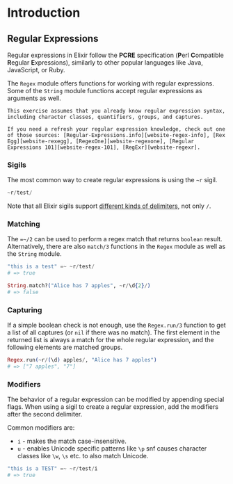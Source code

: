 # Introduction

## Regular Expressions

Regular expressions in Elixir follow the **PCRE** specification (**P**erl **C**ompatible **R**egular **E**xpressions), similarly to other popular languages like Java, JavaScript, or Ruby.

The `Regex` module offers functions for working with regular expressions. Some of the `String` module functions accept regular expressions as arguments as well.

~~~~exercism/note
This exercise assumes that you already know regular expression syntax, including character classes, quantifiers, groups, and captures.

If you need a refresh your regular expression knowledge, check out one of those sources: [Regular-Expressions.info][website-regex-info], [Rex Egg][website-rexegg], [RegexOne][website-regexone], [Regular Expressions 101][website-regex-101], [RegExr][website-regexr].
~~~~

### Sigils

The most common way to create regular expressions is using the `~r` sigil.

```elixir
~r/test/
```

Note that all Elixir sigils support [different kinds of delimiters][sigils], not only `/`.

### Matching

The `=~/2` can be used to perform a regex match that returns `boolean` result. Alternatively, there are also `match/3` functions in the `Regex` module as well as the `String` module.

```elixir
"this is a test" =~ ~r/test/
# => true

String.match?("Alice has 7 apples", ~r/\d{2}/)
# => false
```

### Capturing

If a simple boolean check is not enough, use the `Regex.run/3` function to get a list of all captures (or `nil` if there was no match). The first element in the returned list is always a match for the whole regular expression, and the following elements are matched groups.

```elixir
Regex.run(~r/(\d) apples/, "Alice has 7 apples")
# => ["7 apples", "7"]
```

### Modifiers

The behavior of a regular expression can be modified by appending special flags. When using a sigil to create a regular expression, add the modifiers after the second delimiter.

Common modifiers are:
- `i` - makes the match case-insensitive.
- `u` - enables Unicode specific patterns like `\p` snf causes character classes like `\w`, `\s` etc. to also match Unicode.

```elixir
"this is a TEST" =~ ~r/test/i
# => true
```

[sigils]: https://hexdocs.pm/elixir/syntax-reference.html#sigils
[website-regex-info]: https://www.regular-expressions.info
[website-rexegg]: https://www.rexegg.com/
[website-regexone]: https://regexone.com/
[website-regex-101]: https://regex101.com/
[website-regexr]: https://regexr.com/
